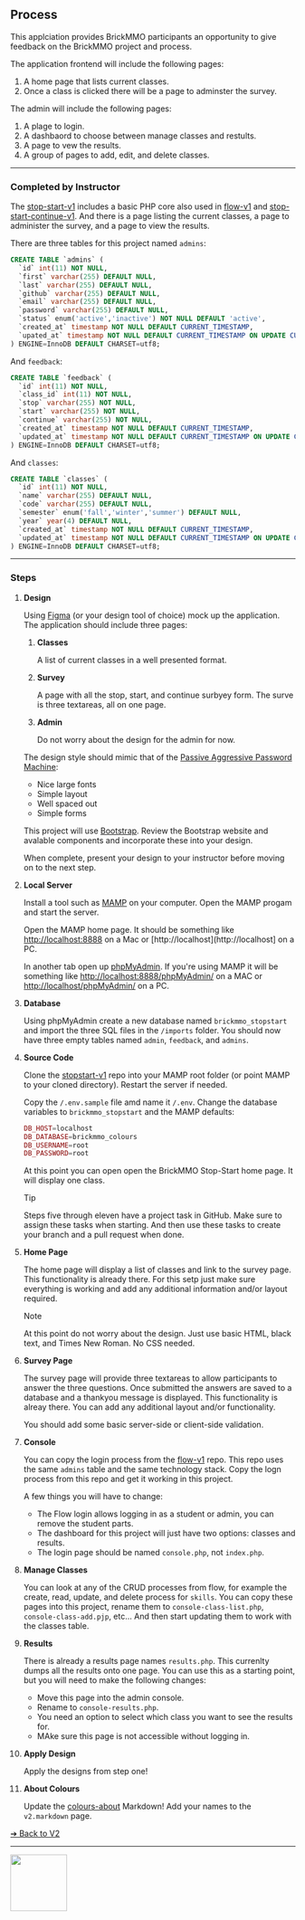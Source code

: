 <style>@import url("//readme.codeadam.ca/readme.css");</style>

## Process

This applciation provides BrickMMO participants an opportunity to give feedback on the BrickMMO project and process. 

The application frontend will include the following pages:

1. A home page that lists current classes.
2. Once a class is clicked there will be a page to adminster the survey.

The admin will include the following pages:

1. A plage to login.
2. A dashbaord to choose between manage classes and restults.
3. A page to vew the results.
4. A group of pages to add, edit, and delete classes.

*** 

### Completed by Instructor

The [stop-start-v1](https://github.com/BrickMMO/stop-start-v12) includes a basic PHP core also used in [flow-v1](https://github.com/BrickMMO/flow-v2) and [stop-start-continue-v1](https://github.com/BrickMMO/stop-start-continue-v1). And there is a page listing the current classes, a page to administer the survey, and a page to view the results.

There are three tables for this project named `admins`:

```sql
CREATE TABLE `admins` (
  `id` int(11) NOT NULL,
  `first` varchar(255) DEFAULT NULL,
  `last` varchar(255) DEFAULT NULL,
  `github` varchar(255) DEFAULT NULL,
  `email` varchar(255) DEFAULT NULL,
  `password` varchar(255) DEFAULT NULL,
  `status` enum('active','inactive') NOT NULL DEFAULT 'active',
  `created_at` timestamp NOT NULL DEFAULT CURRENT_TIMESTAMP,
  `upated_at` timestamp NOT NULL DEFAULT CURRENT_TIMESTAMP ON UPDATE CURRENT_TIMESTAMP
) ENGINE=InnoDB DEFAULT CHARSET=utf8;
```

And `feedback`:

```sql
CREATE TABLE `feedback` (
  `id` int(11) NOT NULL,
  `class_id` int(11) NOT NULL,
  `stop` varchar(255) NOT NULL,
  `start` varchar(255) NOT NULL,
  `continue` varchar(255) NOT NULL,
  `created_at` timestamp NOT NULL DEFAULT CURRENT_TIMESTAMP,
  `updated_at` timestamp NOT NULL DEFAULT CURRENT_TIMESTAMP ON UPDATE CURRENT_TIMESTAMP
) ENGINE=InnoDB DEFAULT CHARSET=utf8;
```

And `classes`:

```sql
CREATE TABLE `classes` (
  `id` int(11) NOT NULL,
  `name` varchar(255) DEFAULT NULL,
  `code` varchar(255) DEFAULT NULL,
  `semester` enum('fall','winter','summer') DEFAULT NULL,
  `year` year(4) DEFAULT NULL,
  `created_at` timestamp NOT NULL DEFAULT CURRENT_TIMESTAMP,
  `updated_at` timestamp NOT NULL DEFAULT CURRENT_TIMESTAMP ON UPDATE CURRENT_TIMESTAMP
) ENGINE=InnoDB DEFAULT CHARSET=utf8;
```

*** 

### Steps

1. **Design**

    Using [Figma](https://www.figma.com/) (or your design tool of choice) mock up the application. The application should include three pages:

    1. **Classes**

        A list of current classes in a well presented format. 

    2. **Survey**

        A page with all the stop, start, and continue surbyey form. The surve is three textareas, all on one page.

    3. **Admin**

        Do not worry about the design for the admin for now. 

    The design style should mimic that of the [Passive Aggressive Password Machine](https://trypap.com/):

    - Nice large fonts
    - Simple layout
    - Well spaced out
    - Simple forms

    This project will use [Bootstrap](https://getbootstrap.com/). Review the Bootstrap website and avalable components and incorporate these into your design. 

    When complete, present your design to your instructor before moving on to the next step. 

2. **Local Server**

    Install a tool such as [MAMP](https://www.mamp.info/) on your computer. Open the MAMP progam and start the server. 

    Open the MAMP home page. It should be something like [http://localhost:8888](http://localhost:8888) on a Mac or [http://localhost](http://localhost] on a PC.

    In another tab open up [phpMyAdmin](https://www.phpmyadmin.net/). If you're using MAMP it will be something like [http://localhost:8888/phpMyAdmin/](http://localhost:8888/phpMyAdmin/) on a MAC or [http://localhost/phpMyAdmin/](http://localhost/phpMyAdmin/) on a PC.
    
3. **Database**

    Using phpMyAdmin create a new database named `brickmmo_stopstart` and import the three SQL files in the `/imports` folder. You should now have three empty tables named `admin`, `feedback`, and `admins`.

4. **Source Code**

    Clone the [stopstart-v1](https://github.com/BrickMMO/stopstart-v1) repo into your MAMP root folder (or point MAMP to your cloned directory). Restart the server if needed. 

    Copy the `/.env.sample` file amd name it `/.env`. Change the database variables to `brickmmo_stopstart` and the MAMP defaults:

    ```php
    DB_HOST=localhost
    DB_DATABASE=brickmmo_colours
    DB_USERNAME=root
    DB_PASSWORD=root
    ```

    At this point you can open open the BrickMMO Stop-Start home page. It will display one class.

    > [!TIP]  
    > Steps five through eleven have a project task in GitHub. Make sure to assign these tasks when starting. And then use these tasks to create your branch and a pull request when done.

5. **Home Page**

   The home page will display a list of classes and link to the survey page. This functionality is already there. For this setp just make sure everything is working and add any additional information and/or layout required. 
    
    > [!NOTE]  
    > At this point do not worry about the design. Just use basic HTML, black text, and Times New Roman. No CSS needed. 

7. **Survey Page**

    The survey page will provide three textareas to allow participants to answer the three questions. Once submitted the answers are saved to a database and a thankyou message is displayed. This functionality is alreay there. You can add any additional layout and/or functionality.

   You should add some basic server-side or client-side validation. 

9. **Console**

    You can copy the login process from the [flow-v1]() repo. This repo uses the same `admins` table and the same technology stack. Copy the logn process from this repo and get it working in this project.

   A few things you will have to change:

   - The Flow login allows logging in as a student or admin, you can remove the student parts.
   - The dashboard for this project will just have two options: classes and results.
   - The login page should be named `console.php`, not `index.php`.

11. **Manage Classes**

    You can look at any of the CRUD processes from flow, for example the create, read, update, and delete process for `skills`. You can copy these pages into this project, rename them to `console-class-list.php`, `console-class-add.pjp`, etc... And then start updating them to work with the classes table. 

12. **Results**

    There is already a results page names `results.php`. This currenlty dumps all the results onto one page. You can use this as a starting point, but you will need to make the following changes:

    - Move this page into the admin console.
    - Rename to `console-results.php`.
    - You need an option to select which class you want to see the results for.
    - MAke sure this page is not accessible without logging in.
    
14. **Apply Design**

    Apply the designs from step one!

15. **About Colours** 

    Update the [colours-about](https://github.com/BrickMMO/colours-about) Markdown! Add your names to the `v2.markdown` page.

[&#10132; Back to V2](/colours-about/v2)

---

<a href="https://brickmmo.com">
<img src="https://brickmmo.com/images/brickmmo-logo-horizontal.jpg" width="100">
</a>
